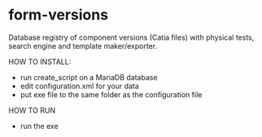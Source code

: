 # form-versions
Database registry of component versions (Catia files) with physical tests, search engine and template maker/exporter.


HOW TO INSTALL:
- run create_script on a MariaDB database
- edit configuration.xml for your data
- put exe file to the same folder as the configuration file

HOW TO RUN
- run the exe
